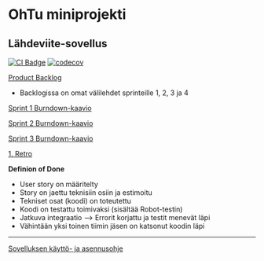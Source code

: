 # OhTu miniprojekti
## Lähdeviite-sovellus

[![CI Badge](https://github.com/t0ffe/OhTu-miniprojekti/workflows/CI/badge.svg)](https://github.com/t0ffe/OhTu-miniprojekti/actions)
[![codecov](https://codecov.io/gh/t0ffe/OhTu-miniprojekti/graph/badge.svg?token=E2HOVHAVW0)](https://codecov.io/gh/t0ffe/OhTu-miniprojekti)

[Product Backlog](https://github.com/users/t0ffe/projects/4)
- Backlogissa on omat välilehdet sprinteille 1, 2, 3 ja 4 

[Sprint 1 Burndown-kaavio](https://helsinkifi-my.sharepoint.com/:x:/g/personal/heiditap_ad_helsinki_fi/EUMaJ_EyNzlHsF8YF2-GRy0BXbaeBAUQxwVG9nqvj3KeVg?e=hNgaGF)

[Sprint 2 Burndown-kaavio](https://helsinkifi-my.sharepoint.com/:x:/g/personal/heiditap_ad_helsinki_fi/Ee50PuOooyhOoKF7gboA02cBM3iOCAa1zr4BnQ4nloTlXw?e=tZz7PL)

[Sprint 3 Burndown-kaavio](https://helsinkifi-my.sharepoint.com/:x:/g/personal/heiditap_ad_helsinki_fi/EQTXSf3Jp-pMsSCEljAw8FgBnS1egKnIkTd6V48zIlzR4g?e=SuYobT)

[1. Retro](dokumentaatio/retro.md)

**Definion of Done**
- User story on määritelty
- Story on jaettu teknisiin osiin ja  estimoitu
- Tekniset osat (koodi) on toteutettu
- Koodi on testattu toimivaksi (sisältää Robot-testin)
- Jatkuva integraatio --> Errorit korjattu ja testit menevät läpi
- Vähintään yksi toinen tiimin jäsen on katsonut koodin läpi


---

[Sovelluksen käyttö- ja asennusohje](dokumentaatio/kayttoohje.md)

